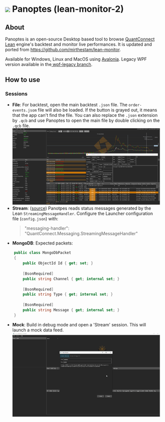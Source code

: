 

# <img src="https://github.com/BobLd/lean-monitor-2/blob/master/logo/logo_plain.ico" width="25"> Panoptes (lean-monitor-2)
## About
Panoptes is an open-source Desktop based tool to browse [QuantConnect Lean](https://github.com/QuantConnect/Lean) engine's backtest and monitor live performances. It is updated and ported from https://github.com/mirthestam/lean-monitor.

Available for Windows, Linux and MacOS using [Avalonia](https://github.com/AvaloniaUI/Avalonia). Legacy WPF version available in the[ wpf-legacy branch](https://github.com/BobLd/lean-monitor-2/tree/wpf-legacy).

## How to use
### Sessions

- **File**: For backtest, open the main backtest `.json` file. The `order-events.jsom` file will also be loaded. If the button is grayed out, it means that the app can't find the file. You can also replace the `.json` extension by `.qcb` and use Panoptes to open the main file by double clicking on the `.qcb` file.
![backtest](https://github.com/BobLd/lean-monitor-2/blob/master/capture.png)
- **Stream**: ([source](https://github.com/mirthestam/lean-monitor#starting-from-a-stream)) Panotpes reads status messages generated by the Lean `StreamingMessageHandler`. Configure the Launcher configuration file (`config.json`) with:
  >"messaging-handler": "QuantConnect.Messaging.StreamingMessageHandler"
- **MongoDB**: Expected packets:
```csharp
    public class MongoDbPacket
    {
        public ObjectId Id { get; set; }

        [BsonRequired]
        public string Channel { get; internal set; }

        [BsonRequired]
        public string Type { get; internal set; }

        [BsonRequired]
        public string Message { get; internal set; }
    }
```
- **Mock**: Build in debug mode and open a 'Stream' session. This will launch a mock data feed.
![demo](https://github.com/BobLd/lean-monitor-2/blob/master/demo.gif)
